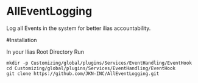 # AllEventLogging
Log all Events in the system for better ilias accountability. 

#Installation

In your Ilias Root Directory Run

```
mkdir -p Customizing/global/plugins/Services/EventHandling/EventHook
cd Customizing/global/plugins/Services/EventHandling/EventHook
git clone https://github.com/JKN-INC/AllEventLogging.git
```
